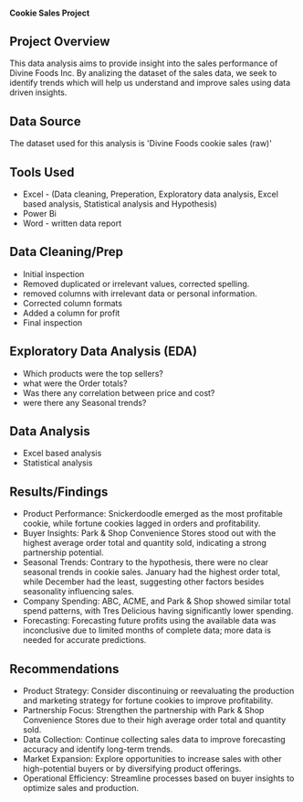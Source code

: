 #### Cookie Sales Project

## Project Overview

This data analysis aims to provide insight into the sales performance of Divine Foods Inc. By analizing the dataset of the sales data, we seek to identify trends which will help us understand and improve sales using data driven insights.

## Data Source

The dataset used for this analysis is 'Divine Foods cookie sales (raw)'

## Tools Used

- Excel - (Data cleaning, Preperation, Exploratory data analysis, Excel based analysis, Statistical analysis and Hypothesis)
- Power Bi 
- Word - written data report

## Data Cleaning/Prep

- Initial inspection
- Removed duplicated or irrelevant values, corrected spelling.
- removed columns with irrelevant data or personal information.
- Corrected column formats
- Added a column for profit
- Final inspection 


## Exploratory Data Analysis (EDA)

- Which products were the top sellers?
- what were the Order totals? 
- Was there any correlation between price and cost?
- were there any Seasonal trends?

## Data Analysis

- Excel based analysis
- Statistical analysis

## Results/Findings

- Product Performance: Snickerdoodle emerged as the most profitable cookie, while fortune cookies lagged in orders and profitability.
- Buyer Insights: Park & Shop Convenience Stores stood out with the highest average order total and quantity sold, indicating a strong partnership potential.
- Seasonal Trends: Contrary to the hypothesis, there were no clear seasonal trends in cookie sales. January had the highest order total, while December had the least, suggesting other factors besides seasonality influencing sales.
- Company Spending: ABC, ACME, and Park & Shop showed similar total spend patterns, with Tres Delicious having significantly lower spending.
- Forecasting: Forecasting future profits using the available data was inconclusive due to limited months of complete data; more data is needed for accurate predictions.

## Recommendations

- Product Strategy: Consider discontinuing or reevaluating the production and marketing strategy for fortune cookies to improve profitability.
- Partnership Focus: Strengthen the partnership with Park & Shop Convenience Stores due to their high average order total and quantity sold.
- Data Collection: Continue collecting sales data to improve forecasting accuracy and identify long-term trends.
- Market Expansion: Explore opportunities to increase sales with other high-potential buyers or by diversifying product offerings.
- Operational Efficiency: Streamline processes based on buyer insights to optimize sales and production.


 


  


